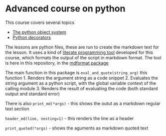 # Advanced course on python

This course covers several topics

- [The python object system](https://github.com/MoserMichael/python-obj-system/blob/master/python-obj-system.md) 
- [Python decorators](https://github.com/MoserMichael/python-obj-system/blob/master/decorator.md) 

The lessons are python files, these are run to create the markdown text for the lesson.
It uses a kind of [literate programming tool](https://en.wikipedia.org/wiki/Literate_programming) developed for this course, which formats the output of the script in markdown format.
The tool is here in this repository, in the [mdformat package](https://github.com/MoserMichael/python-obj-system/tree/master/mdformat)

The main function in this package is ```eval_and_quote(string_arg)``` this function 
    1. Renders the argument string as a code snippet
    2. Evaluates the string argument as a python script, with the global variable context of the calling module
    3. Renders the result of evaluating the code (both standard output and standard error)

There is also ```print_md(*args)``` - this shows the outut as a markdown regular text section

```header_md(line, nesting=1)``` - this renders the line as a header

```print_quoted(*args)``` - shows the aguments as markdown quoted text

